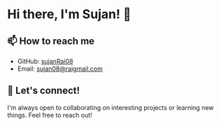 
# Hi there, I'm Sujan! 👋



## 📫 How to reach me

- GitHub: [sujanRai08](https://github.com/SujanRai08)
- Email: [sujan08@raigmail.com](mailto:sujan08rai@gmail.com)

## 🤝 Let's connect!

I'm always open to collaborating on interesting projects or learning new things. Feel free to reach out!
